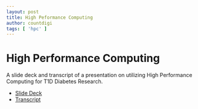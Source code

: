 ```yaml
---
layout: post
title: High Peformance Computing
author: countdigi
tags: [ 'hpc' ]
---
```


# High Performance Computing

A slide deck and transcript of a presentation on utilizing High Performance Computing for T1D Diabetes Research.

- [Slide Deck](https://countdigi.github.io/talk-teddy-hpc)
- [Transcript](https://github.com/countdigi/talk-teddy-hpc/blob/master/notes.txt)
